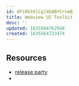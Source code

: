 ```yaml
---
id: 6PiRGtKlCgJ4b8BYCrnmB
title: Webview UI Toolkit
desc: ''
updated: 1635564762948
created: 1635564723474
---
```




## Resources

- [release party](https://www.youtube.com/watch?v=G4jjCN8uQAg&t=858s)
- 
